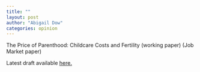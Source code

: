 ```yaml
---
title: ""
layout: post
author: "Abigail Dow"
categories: opinion
---
```


The Price of Parenthood: Childcare Costs and Fertility (working paper) (Job Market paper)

<!-- excerpt_separator -->

Latest draft available [here.](https://abigaildow.github.io/assets/docs/dow_childcare_fertility.pdf)
